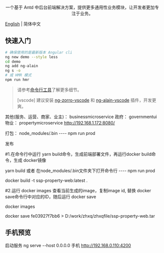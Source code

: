 
<div align="center">
  一个基于 Antd 中后台前端解决方案，提供更多通用性业务模块，让开发者更加专注于业务。
</div>

[English](README.md) | 简体中文

## 快速入门

```bash
# 确保使用的是最新版本 Angular cli
ng new demo --style less
cd demo
ng add ng-alain
ng s -o
# 或 HMR 模式
npm run hmr
```

> 请参考[命令行工具](https://ng-alain.com/cli)了解更多细节。
>
> [vscode] 建议安装 [ng-zorro-vscode](https://marketplace.visualstudio.com/items?itemName=cipchk.ng-zorro-vscode) 和 [ng-alain-vscode](https://marketplace.visualstudio.com/items?itemName=cipchk.ng-alain-vscode) 插件，开发更爽。

其他(服务、运营、商家、业主)： businessmicroservice
政府： governmentui
物业： propertymicroservice
http://192.168.1.172:8080/

打包：
node_modules/.bin     ----    npm run prod


发布

#1.在命令行中运行 yarn build命令，生成前端部署文件，再运行docker build命令，生成 docker镜像

  yarn build 或者 在node_modules/.bin文件夹下打开命令行    ----    npm run prod
  
  docker build -t ssp-property-web:latest .

#2.运行 docker images 查看当前生成的image，复制image id, 替换 docker save命令行中对应的ID，随后运行 docker save

  docker images

  docker save   fe03927f7bb6 > D:/work/zhxq/zhxqfile/ssp-property-web.tar

## 手机预览
启动服务 ng serve --host 0.0.0.0
手机 http://192.168.0.110:4200
